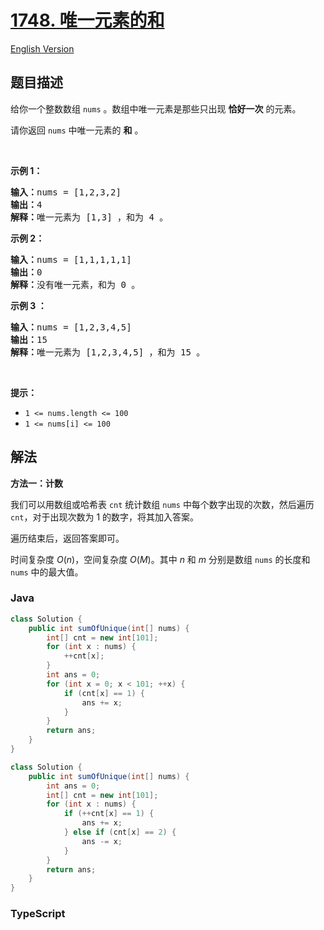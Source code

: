 # [1748. 唯一元素的和](https://leetcode.cn/problems/sum-of-unique-elements)

[English Version](/solution/1700-1799/1748.Sum%20of%20Unique%20Elements/README_EN.md)

## 题目描述

<!-- 这里写题目描述 -->

<p>给你一个整数数组 <code>nums</code> 。数组中唯一元素是那些只出现 <strong>恰好一次</strong> 的元素。</p>

<p>请你返回 <code>nums</code> 中唯一元素的 <strong>和</strong> 。</p>

<p> </p>

<p><strong>示例 1：</strong></p>

<pre><b>输入：</b>nums = [1,2,3,2]
<b>输出：</b>4
<b>解释：</b>唯一元素为 [1,3] ，和为 4 。
</pre>

<p><strong>示例 2：</strong></p>

<pre><b>输入：</b>nums = [1,1,1,1,1]
<b>输出：</b>0
<b>解释：</b>没有唯一元素，和为 0 。
</pre>

<p><strong>示例 3 ：</strong></p>

<pre><b>输入：</b>nums = [1,2,3,4,5]
<b>输出：</b>15
<b>解释：</b>唯一元素为 [1,2,3,4,5] ，和为 15 。
</pre>

<p> </p>

<p><strong>提示：</strong></p>

<ul>
	<li><code>1 &lt;= nums.length &lt;= 100</code></li>
	<li><code>1 &lt;= nums[i] &lt;= 100</code></li>
</ul>

## 解法

**方法一：计数**

我们可以用数组或哈希表 `cnt` 统计数组 `nums` 中每个数字出现的次数，然后遍历 `cnt`，对于出现次数为 1 的数字，将其加入答案。

遍历结束后，返回答案即可。

时间复杂度 $O(n)$，空间复杂度 $O(M)$。其中 $n$ 和 $m$ 分别是数组 `nums` 的长度和 `nums` 中的最大值。

### **Java**

```java
class Solution {
    public int sumOfUnique(int[] nums) {
        int[] cnt = new int[101];
        for (int x : nums) {
            ++cnt[x];
        }
        int ans = 0;
        for (int x = 0; x < 101; ++x) {
            if (cnt[x] == 1) {
                ans += x;
            }
        }
        return ans;
    }
}
```

```java
class Solution {
    public int sumOfUnique(int[] nums) {
        int ans = 0;
        int[] cnt = new int[101];
        for (int x : nums) {
            if (++cnt[x] == 1) {
                ans += x;
            } else if (cnt[x] == 2) {
                ans -= x;
            }
        }
        return ans;
    }
}
```

### **TypeScript**
